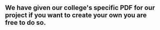 ## We have given our college's specific PDF for our project if you want to create your own you are free to do so.

